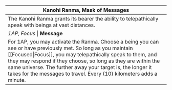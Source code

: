 | Kanohi Ranma, Mask of Messages                                                                                                                                                                                                                                                                                                                                                     |
| ---------------------------------------------------------------------------------------------------------------------------------------------------------------------------------------------------------------------------------------------------------------------------------------------------------------------------------------------------------------------------------- |
| The Kanohi Ranma grants its bearer the ability to telepathically speak with beings at vast distances.                                                                                                                                                                                                                                                                              |
| *1AP, Focus* \| **Message**                                                                                                                                                                                                                                                                                                                                                        |
| For 1AP, you may activate the Ranma. Choose a being you can see or have previously met. So long as you maintain [[Focused\|Focus]], you may telepathically speak to them, and they may respond if they choose, so long as they are within the same universe. The further away your target is, the longer it takes for the messages to travel. Every (10) kilometers adds a minute. |
